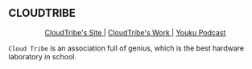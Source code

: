 ## CLOUDTRIBE

<center>
<a href="http://ct.lntu.org" target="_blank">CloudTribe's Site </a>|
<a href="http://show.ct.lntu.org" target="_blank">CloudTribe's Work </a>|
<a href="http://i.youku.com/u/UMTEzNDk2MjE2" target="_blank"> Youku Podcast </a>
</center>

`Cloud Tribe` is an association full of genius, which is the best hardware laboratory in school.